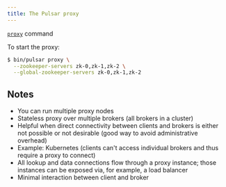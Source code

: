 ```yaml
---
title: The Pulsar proxy
---
```


[`proxy`](../../reference/CliTools#pulsar-proxy) command

To start the proxy:

```bash
$ bin/pulsar proxy \
  --zookeeper-servers zk-0,zk-1,zk-2 \
  --global-zookeeper-servers zk-0,zk-1,zk-2
```

## Notes

* You can run multiple proxy nodes
* Stateless proxy over multiple brokers (all brokers in a cluster)
* Helpful when direct connectivity between clients and brokers is either not possible or not desirable (good way to avoid administrative overhead)
* Example: Kubernetes (clients can't access individual brokers and thus require a proxy to connect)
* All lookup and data connections flow through a proxy instance; those instances can be exposed via, for example, a load balancer
* Minimal interaction between client and broker